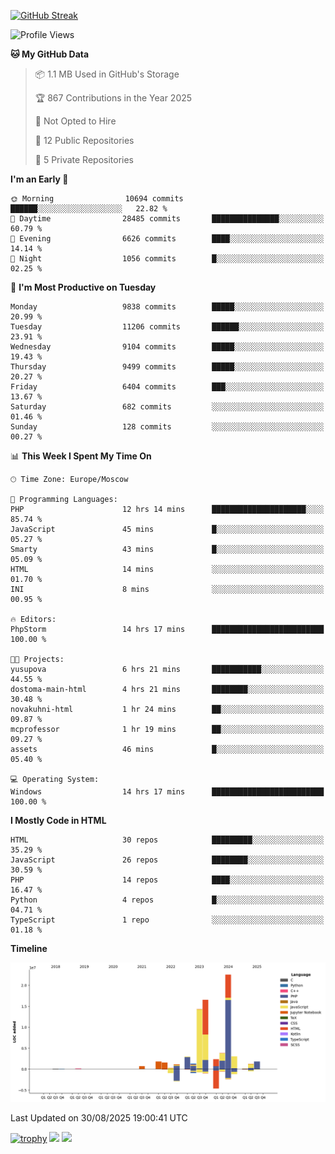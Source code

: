[![GitHub Streak](https://github-readme-streak-stats.herokuapp.com/?user=yogik10)](https://git.io/streak-stats)
<!--START_SECTION:waka-->
![Profile Views](http://img.shields.io/badge/Profile%20Views-0-blue)

**🐱 My GitHub Data** 

> 📦 1.1 MB Used in GitHub's Storage 
 > 
> 🏆 867 Contributions in the Year 2025
 > 
> 🚫 Not Opted to Hire
 > 
> 📜 12 Public Repositories 
 > 
> 🔑 5 Private Repositories 
 > 
**I'm an Early 🐤** 

```text
🌞 Morning                10694 commits       ██████░░░░░░░░░░░░░░░░░░░   22.82 % 
🌆 Daytime                28485 commits       ███████████████░░░░░░░░░░   60.79 % 
🌃 Evening                6626 commits        ████░░░░░░░░░░░░░░░░░░░░░   14.14 % 
🌙 Night                  1056 commits        █░░░░░░░░░░░░░░░░░░░░░░░░   02.25 % 
```
📅 **I'm Most Productive on Tuesday** 

```text
Monday                   9838 commits        █████░░░░░░░░░░░░░░░░░░░░   20.99 % 
Tuesday                  11206 commits       ██████░░░░░░░░░░░░░░░░░░░   23.91 % 
Wednesday                9104 commits        █████░░░░░░░░░░░░░░░░░░░░   19.43 % 
Thursday                 9499 commits        █████░░░░░░░░░░░░░░░░░░░░   20.27 % 
Friday                   6404 commits        ███░░░░░░░░░░░░░░░░░░░░░░   13.67 % 
Saturday                 682 commits         ░░░░░░░░░░░░░░░░░░░░░░░░░   01.46 % 
Sunday                   128 commits         ░░░░░░░░░░░░░░░░░░░░░░░░░   00.27 % 
```


📊 **This Week I Spent My Time On** 

```text
🕑︎ Time Zone: Europe/Moscow

💬 Programming Languages: 
PHP                      12 hrs 14 mins      █████████████████████░░░░   85.74 % 
JavaScript               45 mins             █░░░░░░░░░░░░░░░░░░░░░░░░   05.27 % 
Smarty                   43 mins             █░░░░░░░░░░░░░░░░░░░░░░░░   05.09 % 
HTML                     14 mins             ░░░░░░░░░░░░░░░░░░░░░░░░░   01.70 % 
INI                      8 mins              ░░░░░░░░░░░░░░░░░░░░░░░░░   00.95 % 

🔥 Editors: 
PhpStorm                 14 hrs 17 mins      █████████████████████████   100.00 % 

🐱‍💻 Projects: 
yusupova                 6 hrs 21 mins       ███████████░░░░░░░░░░░░░░   44.55 % 
dostoma-main-html        4 hrs 21 mins       ████████░░░░░░░░░░░░░░░░░   30.48 % 
novakuhni-html           1 hr 24 mins        ██░░░░░░░░░░░░░░░░░░░░░░░   09.87 % 
mcprofessor              1 hr 19 mins        ██░░░░░░░░░░░░░░░░░░░░░░░   09.27 % 
assets                   46 mins             █░░░░░░░░░░░░░░░░░░░░░░░░   05.40 % 

💻 Operating System: 
Windows                  14 hrs 17 mins      █████████████████████████   100.00 % 
```

**I Mostly Code in HTML** 

```text
HTML                     30 repos            █████████░░░░░░░░░░░░░░░░   35.29 % 
JavaScript               26 repos            ████████░░░░░░░░░░░░░░░░░   30.59 % 
PHP                      14 repos            ████░░░░░░░░░░░░░░░░░░░░░   16.47 % 
Python                   4 repos             █░░░░░░░░░░░░░░░░░░░░░░░░   04.71 % 
TypeScript               1 repo              ░░░░░░░░░░░░░░░░░░░░░░░░░   01.18 % 
```



**Timeline**

![Lines of Code chart](https://raw.githubusercontent.com/Yogik10/Yogik10/main/assets/bar_graph.png)


 Last Updated on 30/08/2025 19:00:41 UTC
<!--END_SECTION:waka-->
[![trophy](https://github-profile-trophy.vercel.app/?username=yogik10)](https://github.com/ryo-ma/github-profile-trophy)
![](https://github-profile-summary-cards.vercel.app/api/cards/profile-details?username=yogik10&theme=solarized_dark)
![](https://github-profile-summary-cards.vercel.app/api/cards/most-commit-language?username=yogik10&theme=solarized_dark)


